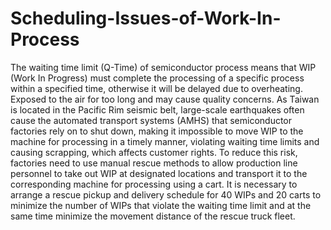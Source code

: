 # Scheduling-Issues-of-Work-In-Process
The waiting time limit (Q-Time) of semiconductor process means that WIP (Work In Progress) must complete the processing of a specific process within a specified time, otherwise it will be delayed due to overheating.
Exposed to the air for too long and may cause quality concerns.
As Taiwan is located in the Pacific Rim seismic belt, large-scale earthquakes often cause the automated transport systems (AMHS) that semiconductor factories rely on to shut down, making it impossible to move WIP to the machine for processing in a timely manner, violating waiting time limits and causing scrapping, which affects customer rights. To reduce this risk, factories need to use manual rescue methods to allow production line personnel to take out WIP at designated locations and transport it to the corresponding machine for processing using a cart.
It is necessary to arrange a rescue pickup and delivery schedule for 40 WIPs and 20 carts to minimize the number of WIPs that violate the waiting time limit and at the same time minimize the movement distance of the rescue truck fleet.
